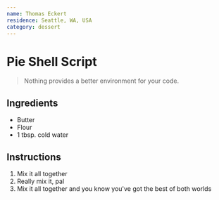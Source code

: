 ```yaml
---
name: Thomas Eckert
residence: Seattle, WA, USA
category: dessert
---
```


# Pie Shell Script

> Nothing provides a better environment for your code.

## Ingredients

- Butter
- Flour
- 1 tbsp. cold water

## Instructions

1. Mix it all together
2. Really mix it, pal
3. Mix it all together and you know you've got the best of both worlds
